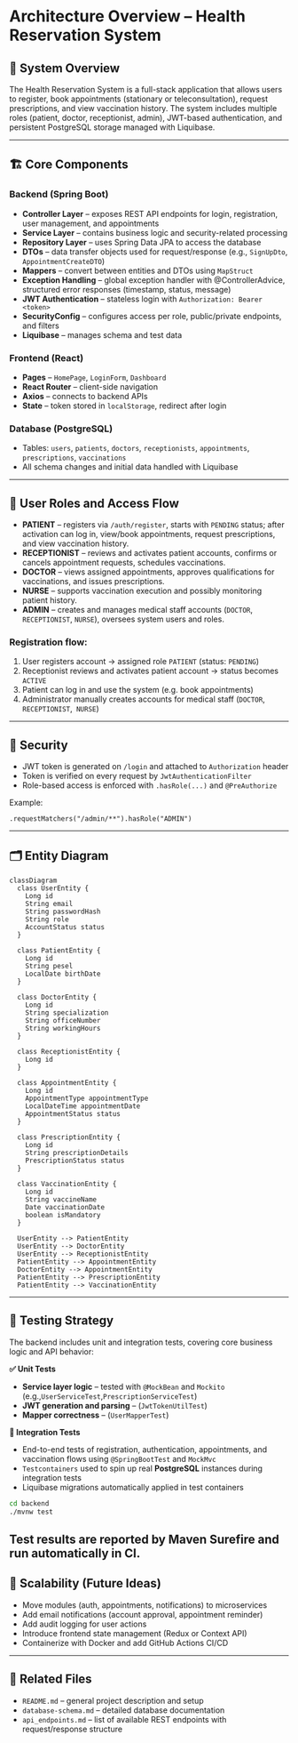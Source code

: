
# Architecture Overview – Health Reservation System

## 🧩 System Overview

The Health Reservation System is a full-stack application that allows users to register, book appointments (stationary or teleconsultation), request prescriptions, and view vaccination history. The system includes multiple roles (patient, doctor, receptionist, admin), JWT-based authentication, and persistent PostgreSQL storage managed with Liquibase.

---

## 🏗️ Core Components

### Backend (Spring Boot)
- **Controller Layer** – exposes REST API endpoints for login, registration, user management, and appointments
- **Service Layer** – contains business logic and security-related processing
- **Repository Layer** – uses Spring Data JPA to access the database
- **DTOs** – data transfer objects used for request/response (e.g., `SignUpDto`, `AppointmentCreateDTO`)
- **Mappers** – convert between entities and DTOs using `MapStruct`
- **Exception Handling** – global exception handler with @ControllerAdvice, structured error responses (timestamp, status, message)
- **JWT Authentication** – stateless login with `Authorization: Bearer <token>`
- **SecurityConfig** – configures access per role, public/private endpoints, and filters
- **Liquibase** – manages schema and test data

### Frontend (React)
- **Pages** – `HomePage`, `LoginForm`, `Dashboard`
- **React Router** – client-side navigation
- **Axios** – connects to backend APIs
- **State** – token stored in `localStorage`, redirect after login

### Database (PostgreSQL)
- Tables: `users`, `patients`, `doctors`, `receptionists`, `appointments`, `prescriptions`, `vaccinations`
- All schema changes and initial data handled with Liquibase

---

## 👤 User Roles and Access Flow

- **PATIENT** – registers via `/auth/register`, starts with `PENDING` status; after activation can log in, view/book appointments, request prescriptions, and view vaccination history.
- **RECEPTIONIST** – reviews and activates patient accounts, confirms or cancels appointment requests, schedules vaccinations.
- **DOCTOR** – views assigned appointments, approves qualifications for vaccinations, and issues prescriptions.
- **NURSE** – supports vaccination execution and possibly monitoring patient history.
- **ADMIN** – creates and manages medical staff accounts (`DOCTOR`, `RECEPTIONIST`, `NURSE`), oversees system users and roles.


### Registration flow:
1. User registers account → assigned role `PATIENT` (status: `PENDING`)
2. Receptionist reviews and activates patient account → status becomes `ACTIVE`
3. Patient can log in and use the system (e.g. book appointments)
4. Administrator manually creates accounts for medical staff (`DOCTOR`, `RECEPTIONIST`,` NURSE`)

---

## 🔐 Security

- JWT token is generated on `/login` and attached to `Authorization` header
- Token is verified on every request by `JwtAuthenticationFilter`
- Role-based access is enforced with `.hasRole(...)` and `@PreAuthorize`

Example:
```
.requestMatchers("/admin/**").hasRole("ADMIN")
```

---

## 🗂️ Entity Diagram

```mermaid
classDiagram
  class UserEntity {
    Long id
    String email
    String passwordHash
    String role
    AccountStatus status
  }

  class PatientEntity {
    Long id
    String pesel
    LocalDate birthDate
  }

  class DoctorEntity {
    Long id
    String specialization
    String officeNumber
    String workingHours
  }

  class ReceptionistEntity {
    Long id
  }

  class AppointmentEntity {
    Long id
    AppointmentType appointmentType
    LocalDateTime appointmentDate
    AppointmentStatus status
  }

  class PrescriptionEntity {
    Long id
    String prescriptionDetails
    PrescriptionStatus status
  }

  class VaccinationEntity {
    Long id
    String vaccineName
    Date vaccinationDate
    boolean isMandatory
  }

  UserEntity --> PatientEntity
  UserEntity --> DoctorEntity
  UserEntity --> ReceptionistEntity
  PatientEntity --> AppointmentEntity
  DoctorEntity --> AppointmentEntity
  PatientEntity --> PrescriptionEntity
  PatientEntity --> VaccinationEntity
```
---

## 🧪 Testing Strategy

The backend includes unit and integration tests, covering core business logic and API behavior:

**✅ Unit Tests**

- **Service layer logic** – tested with `@MockBean` and `Mockito` (e.g.,`UserServiceTest`,`PrescriptionServiceTest`)
- **JWT generation and parsing** – (`JwtTokenUtilTest`)
- **Mapper correctness** – (`UserMapperTest`)

**🔄 Integration Tests** 
- End-to-end tests of registration, authentication, appointments, and vaccination flows using `@SpringBootTest` and `MockMvc`
- `Testcontainers` used to spin up real **PostgreSQL** instances during integration tests
- Liquibase migrations automatically applied in test containers

```bash
cd backend
./mvnw test
```
Test results are reported by Maven Surefire and run automatically in CI.
---

## 🚀 Scalability (Future Ideas)

- Move modules (auth, appointments, notifications) to microservices
- Add email notifications (account approval, appointment reminder)
- Add audit logging for user actions
- Introduce frontend state management (Redux or Context API)
- Containerize with Docker and add GitHub Actions CI/CD

---

## 📁 Related Files
- `README.md` – general project description and setup
- `database-schema.md` – detailed database documentation
- `api_endpoints.md` – list of available REST endpoints with request/response structure


